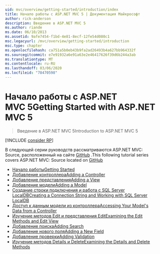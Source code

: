```yaml
---
uid: mvc/overview/getting-started/introduction/index
title: Начало работы с ASP.NET MVC 5 | Документация Майкрософт
author: rick-anderson
description: Введение в ASP.NET MVC 5
ms.author: riande
ms.date: 06/10/2013
ms.assetid: 9afe7454-f1bd-4e81-8ecf-12fe54d080c1
msc.legacyurl: /mvc/overview/getting-started/introduction
msc.type: chapter
ms.openlocfilehash: ca751a5b0eb43b9fa2ad26493b4a627bb964332f
ms.sourcegitcommit: e7e91932a6e91a63e2e46417626f39d6b244a3ab
ms.translationtype: MT
ms.contentlocale: ru-RU
ms.lasthandoff: 03/06/2020
ms.locfileid: "78470598"
---
```

# <a name="getting-started-with-aspnet-mvc-5"></a><span data-ttu-id="122b9-103">Начало работы с ASP.NET MVC 5</span><span class="sxs-lookup"><span data-stu-id="122b9-103">Getting Started with ASP.NET MVC 5</span></span>

> <span data-ttu-id="122b9-104">Введение в ASP.NET MVC 5</span><span class="sxs-lookup"><span data-stu-id="122b9-104">Introduction to ASP.NET MVC 5</span></span>

[!INCLUDE [consider RP](../../../../includes/razor.md)]

<span data-ttu-id="122b9-105">В следующей серии руководств рассматриваются ASP.NET MVC: Source, расположенный на сайте [GitHub](https://github.com/dotnet/AspNetDocs/tree/master/aspnet/mvc/overview/getting-started/introduction/sample/MvcMovie/MvcMovie) .</span><span class="sxs-lookup"><span data-stu-id="122b9-105">This following tutorial series covers ASP.NET MVC: Source located on [GitHub](https://github.com/dotnet/AspNetDocs/tree/master/aspnet/mvc/overview/getting-started/introduction/sample/MvcMovie/MvcMovie)</span></span>

- [<span data-ttu-id="122b9-106">Начало работы</span><span class="sxs-lookup"><span data-stu-id="122b9-106">Getting Started</span></span>](getting-started.md)
- [<span data-ttu-id="122b9-107">Добавление контроллера</span><span class="sxs-lookup"><span data-stu-id="122b9-107">Adding a Controller</span></span>](adding-a-controller.md)
- [<span data-ttu-id="122b9-108">Добавление представления</span><span class="sxs-lookup"><span data-stu-id="122b9-108">Adding a View</span></span>](adding-a-view.md)
- [<span data-ttu-id="122b9-109">Добавление модели</span><span class="sxs-lookup"><span data-stu-id="122b9-109">Adding a Model</span></span>](adding-a-model.md)
- [<span data-ttu-id="122b9-110">Создание строки подключения и работа с SQL Server LocalDB</span><span class="sxs-lookup"><span data-stu-id="122b9-110">Creating a Connection String and Working with SQL Server LocalDB</span></span>](creating-a-connection-string.md)
- [<span data-ttu-id="122b9-111">Доступ к данным модели из контроллера</span><span class="sxs-lookup"><span data-stu-id="122b9-111">Accessing Your Model's Data from a Controller</span></span>](accessing-your-models-data-from-a-controller.md)
- [<span data-ttu-id="122b9-112">Изучение методов Edit и представления Edit</span><span class="sxs-lookup"><span data-stu-id="122b9-112">Examining the Edit Methods and Edit View</span></span>](examining-the-edit-methods-and-edit-view.md)
- [<span data-ttu-id="122b9-113">Добавление поиска</span><span class="sxs-lookup"><span data-stu-id="122b9-113">Adding Search</span></span>](adding-search.md)
- [<span data-ttu-id="122b9-114">Добавление нового поля</span><span class="sxs-lookup"><span data-stu-id="122b9-114">Adding a New Field</span></span>](adding-a-new-field.md)
- [<span data-ttu-id="122b9-115">Добавление проверки</span><span class="sxs-lookup"><span data-stu-id="122b9-115">Adding Validation</span></span>](adding-validation.md)
- [<span data-ttu-id="122b9-116">Изучение методов Details и Delete</span><span class="sxs-lookup"><span data-stu-id="122b9-116">Examining the Details and Delete Methods</span></span>](examining-the-details-and-delete-methods.md)
